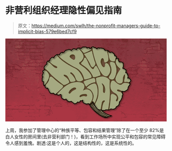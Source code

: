 # 非营利组织经理隐性偏见指南

> 原文：<https://medium.com/swlh/the-nonprofit-managers-guide-to-implicit-bias-579e6bed7cf9>

![](img/d99bf19dafba0a74a2ff8281275853c2.png)

上周，我参加了管理中心的“种族平等、包容和结果管理”除了在一个至少 82%是白人女性的房间里(去非营利部门！)，看到工作场所中实现公平和包容的常见障碍令人感到羞愧。剧透:这是个人的，这是结构性的，这是系统性的。
